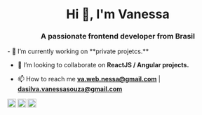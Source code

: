<h1 align="center">Hi 👋, I'm Vanessa</h1>
<h3 align="center">A passionate frontend developer from Brasil</h3>
- 🔭 I’m currently working on **private projetcs.**

- 👯 I’m looking to collaborate on **ReactJS / Angular projects.**

- 📫 How to reach me **va.web.nessa@gmail.com** | **dasilva.vanessasouza@gmail.com**

<a href="https://dev.to/sanvouza" target="blank"><img align="left" src="https://cdn.jsdelivr.net/npm/simple-icons@3.0.1/icons/dev-dot-to.svg" alt="sanvouza" height="20" width="20" /></a>
<a href="https://twitter.com/sanvouza" target="blank"><img align="left" src="https://cdn.jsdelivr.net/npm/simple-icons@3.0.1/icons/twitter.svg" alt="sanvouza" height="20" width="20" /></a>
<a href="https://linkedin.com/in/sanvouza" target="blank"><img align="left" src="https://cdn.jsdelivr.net/npm/simple-icons@3.0.1/icons/linkedin.svg" alt="sanvouza" height="20" width="20" /></a>
</p>
